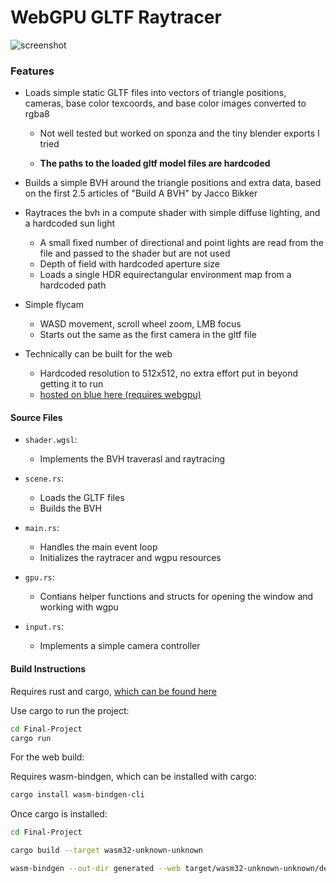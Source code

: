 # WebGPU GLTF Raytracer

![screenshot](/screenshots/sponza_dof_hdri.png?raw=true)

### Features

- Loads simple static GLTF files into vectors of triangle positions, cameras, base color texcoords, and base color images converted to rgba8
  - Not well tested but worked on sponza and the tiny blender exports I tried

  - **The paths to the loaded gltf model files are hardcoded**

- Builds a simple BVH around the triangle positions and extra data, based on the first 2.5 articles of "Build A BVH" by Jacco Bikker

- Raytraces the bvh in a compute shader with simple diffuse lighting, and a hardcoded sun light
  - A small fixed number of directional and point lights are read from the file and passed to the shader but are not used
  - Depth of field with hardcoded aperture size
  - Loads a single HDR equirectangular environment map from a hardcoded path

- Simple flycam
  - WASD movement, scroll wheel zoom, LMB focus
  - Starts out the same as the first camera in the gltf file

- Technically can be built for the web
  - Hardcoded resolution to 512x512, no extra effort put in beyond getting it to run
  - [hosted on blue here (requires webgpu)](https://blue.cs.sonoma.edu/~hblakey/CS-375/Final-Project/generated/index.html)


#### Source Files

- `shader.wgsl`:
  - Implements the BVH traverasl and raytracing

- `scene.rs`:
  - Loads the GLTF files
  - Builds the BVH

- `main.rs`:
  - Handles the main event loop
  - Initializes the raytracer and wgpu resources

- `gpu.rs`:
  - Contians helper functions and structs for opening the window and working with wgpu

- `input.rs`:
  - Implements a simple camera controller


#### Build Instructions
Requires rust and cargo, [which can be found here](https://www.rust-lang.org/tools/install)

Use cargo to run  the project:
```bash
cd Final-Project
cargo run
```

For the web build:

Requires wasm-bindgen, which can be installed with cargo:
```bash
cargo install wasm-bindgen-cli
```
Once cargo is installed:
```bash
cd Final-Project

cargo build --target wasm32-unknown-unknown 

wasm-bindgen --out-dir generated --web target/wasm32-unknown-unknown/debug/raytracer.wasm
```
